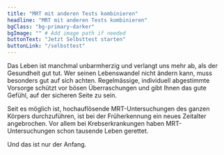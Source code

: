 ```yaml
---
title: "MRT mit anderen Tests kombinieren"
headline: "MRT mit anderen Tests kombinieren"
bgClass: "bg-primary-darker"
bgImage: "" # Add image path if needed
buttonText: "Jetzt Selbsttest starten"
buttonLink: "/selbsttest"
---
```


Das Leben ist manchmal unbarmherzig und verlangt uns mehr ab, als der Gesundheit gut tut. Wer seinen Lebenswandel nicht ändern kann, muss besonders gut auf sich achten. Regelmässige, individuell abgestimmte Vorsorge schützt vor bösen Überraschungen und gibt Ihnen das gute Gefühl, auf der sicheren Seite zu sein.

Seit es möglich ist, hochauflösende MRT-Untersuchungen des ganzen Körpers durchzuführen, ist bei der Früherkennung ein neues Zeitalter angebrochen. Vor allem bei Krebserkrankungen haben MRT-Untersuchungen schon tausende Leben gerettet.

Und das ist nur der Anfang.

